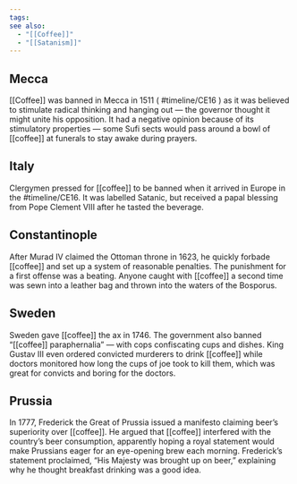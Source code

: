 ```yaml
---
tags: 
see also:
  - "[[Coffee]]"
  - "[[Satanism]]"
---
```

## Mecca
[[Coffee]] was banned in Mecca in 1511 ( #timeline/CE16 ) as it was believed to stimulate radical thinking and hanging out — the governor thought it might unite his opposition. It had a negative opinion because of its stimulatory properties — some Sufi sects would pass around a bowl of [[coffee]] at funerals to stay awake during prayers.

## Italy
Clergymen pressed for [[coffee]] to be banned when it arrived in Europe in the #timeline/CE16. It was labelled Satanic, but received a papal blessing from Pope Clement VIII after he tasted the beverage.

## Constantinople
After Murad IV claimed the Ottoman throne in 1623, he quickly forbade [[coffee]] and set up a system of reasonable penalties. The punishment for a first offense was a beating. Anyone caught with [[coffee]] a second time was sewn into a leather bag and thrown into the waters of the Bosporus.

## Sweden
Sweden gave [[coffee]] the ax in 1746. The government also banned “[[coffee]] paraphernalia” — with cops confiscating cups and dishes. King Gustav III even ordered convicted murderers to drink [[coffee]] while doctors monitored how long the cups of joe took to kill them, which was great for convicts and boring for the doctors.

## Prussia
In 1777, Frederick the Great of Prussia issued a manifesto claiming beer’s superiority over [[coffee]]. He argued that [[coffee]] interfered with the country’s beer consumption, apparently hoping a royal statement would make Prussians eager for an eye-opening brew each morning. Frederick’s statement proclaimed, “His Majesty was brought up on beer,” explaining why he thought breakfast drinking was a good idea.
